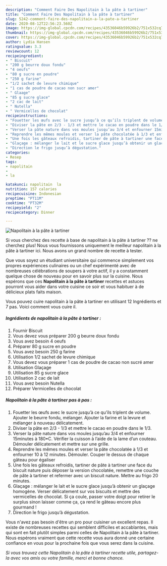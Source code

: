 ```yaml
---
description: "Comment Faire Des Napolitain à la pâte à tartiner"
title: "Comment Faire Des Napolitain à la pâte à tartiner"
slug: 5242-comment-faire-des-napolitain-a-la-pate-a-tartiner
date: 2020-08-12T22:56:23.560Z
image: https://img-global.cpcdn.com/recipes/43536046b59926b2/751x532cq70/napolitain-a-la-pate-a-tartiner-photo-principale-de-la-recette.jpg
thumbnail: https://img-global.cpcdn.com/recipes/43536046b59926b2/751x532cq70/napolitain-a-la-pate-a-tartiner-photo-principale-de-la-recette.jpg
cover: https://img-global.cpcdn.com/recipes/43536046b59926b2/751x532cq70/napolitain-a-la-pate-a-tartiner-photo-principale-de-la-recette.jpg
author: Lydia Hansen
ratingvalue: 3.3
reviewcount: 12
recipeingredient:
- " Biscuit"
- "200 g beurre doux fondu"
- "4 oeufs"
- "80 g sucre en poudre"
- "250 g farine"
- "1/2 sachet de levure chimique"
- "1 cas de poudre de cacao non sucr amer"
- " Glaage"
- "85 g sucre glace"
- "2 cac de lait"
- " Nutella"
- " Vermicelles de chocolat"
recipeinstructions:
- "Fouetter les œufs avec le sucre jusqu’à ce qu’ils triplent de volume. Ajouter le beurre fondu, mélanger. Ajouter la farine et la levure et mélanger à nouveau délicatement."
- "Diviser la pâte en 2/3 - 1/3 et mettre le cacao en poudre dans le 1/3."
- "Verser la pâte nature dans vos moules jusqu’au 3/4 et enfourner 15minutes à 180•C. Vérifier la cuisson à l’aide de la lame d’un couteau. Démouler délicatement et mettre sur une grille."
- "Reprendre les mêmes moules et verser la pâte chocolatée à 1/3 et enfourner 10 à 12 minutes. Démouler. Couper le dessus de chaque gâteau pour égaliser"
- "Une fois les gâteaux refroidis, tartiner de pâte à tartiner une face du biscuit nature puis déposer la version chocolatée, remettre une couche de pâte à tartiner et refermer avec un biscuit nature. Mettre au frigo 20 minutes."
- "Glaçage : mélanger le lait et le sucre glace jusqu’à obtenir un glaçage homogène. Verser délicatement sur vos biscuits et mettre des vermicelles de chocolat. Si ça coule, passer votre doigt pour retirer le surplus sinon laisser comme ça, ça rend le gâteau encore plus gourmand !"
- "Direction le frigo jusqu’à dégustation."
categories:
- Resep
tags:
- napolitain
- 
- la

katakunci: napolitain  la 
nutrition: 157 calories
recipecuisine: Indonesian
preptime: "PT11M"
cooktime: "PT32M"
recipeyield: "2"
recipecategory: Dinner

---
```



![Napolitain à la pâte à tartiner](https://img-global.cpcdn.com/recipes/43536046b59926b2/751x532cq70/napolitain-a-la-pate-a-tartiner-photo-principale-de-la-recette.jpg)

Si vous cherchez des recette à base de napolitain à la pâte à tartiner ?? ne cherchez plus! Nous vous fournissons uniquement le meilleur napolitain à la pâte à tartiner ici. Nous avons un grand nombre de recette à tester.

Que vous soyez un étudiant universitaire qui commence simplement vos propres expériences culinaires ou un chef expérimenté avec de nombreuses célébrations de soupers à votre actif, il y a constamment quelque chose de nouveau pour en savoir plus sur la cuisine. Nous espérons que ces <strong> Napolitain à la pâte à tartiner </strong> recettes et astuces pourront vous aider dans votre cuisine ce soir et vous habituer à de délicieux plats faits maison.

<!--inarticleads1-->

Vous pouvez cuire napolitain à la pâte à tartiner en utilisant 12 Ingrédients et 7 pas. Voici comment vous cuire il.

##### Ingrédients de napolitain à la pâte à tartiner :

1. Fournir  Biscuit
1. Vous devez vous préparer 200 g beurre doux fondu
1. Vous avez besoin 4 oeufs
1. Préparer 80 g sucre en poudre
1. Vous avez besoin 250 g farine
1. Utilisation 1/2 sachet de levure chimique
1. Vous devez vous préparer 1 cas de poudre de cacao non sucré amer
1. Utilisation  Glaçage
1. Utilisation 85 g sucre glace
1. Utilisation 2 cac de lait
1. Vous avez besoin  Nutella
1. Préparer  Vermicelles de chocolat




<!--inarticleads2-->

##### Napolitain à la pâte à tartiner pas à pas :

1. Fouetter les œufs avec le sucre jusqu’à ce qu’ils triplent de volume. Ajouter le beurre fondu, mélanger. Ajouter la farine et la levure et mélanger à nouveau délicatement.
1. Diviser la pâte en 2/3 - 1/3 et mettre le cacao en poudre dans le 1/3.
1. Verser la pâte nature dans vos moules jusqu’au 3/4 et enfourner 15minutes à 180•C. Vérifier la cuisson à l’aide de la lame d’un couteau. Démouler délicatement et mettre sur une grille.
1. Reprendre les mêmes moules et verser la pâte chocolatée à 1/3 et enfourner 10 à 12 minutes. Démouler. Couper le dessus de chaque gâteau pour égaliser
1. Une fois les gâteaux refroidis, tartiner de pâte à tartiner une face du biscuit nature puis déposer la version chocolatée, remettre une couche de pâte à tartiner et refermer avec un biscuit nature. Mettre au frigo 20 minutes.
1. Glaçage : mélanger le lait et le sucre glace jusqu’à obtenir un glaçage homogène. Verser délicatement sur vos biscuits et mettre des vermicelles de chocolat. Si ça coule, passer votre doigt pour retirer le surplus sinon laisser comme ça, ça rend le gâteau encore plus gourmand !
1. Direction le frigo jusqu’à dégustation.




<!--inarticleads1-->

<p>
Vous n'avez pas besoin d'être un pro pour cuisiner un excellent repas. Il existe de nombreuses recettes qui semblent difficiles et accablantes, mais qui sont en fait plutôt simples parmi celles de Napolitain à la pâte à tartiner. Nous espérons vraiment que cette recette vous aura donné une certaine confiance en vous pour la prochaine fois que vous serez dans la cuisine.
</p>

<p>
<i>Si vous trouvez cette Napolitain à la pâte à tartiner recette utile, partagez-la avec vos amis ou votre famille, merci et bonne chance.</i>
</p>

